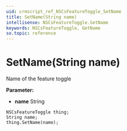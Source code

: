 ```yaml
---
uid: crmscript_ref_NSCsFeatureToggle_SetName
title: SetName(String name)
intellisense: NSCsFeatureToggle.SetName
keywords: NSCsFeatureToggle, GetName
so.topic: reference
---
```


# SetName(String name)

Name of the feature toggle

**Parameter:** 
 - **name** String

```crmscript
NSCsFeatureToggle thing;
String name;
thing.SetName(name);
```

